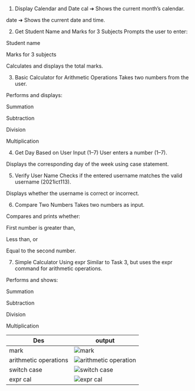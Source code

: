 1. Display Calendar and Date
cal ➔ Shows the current month’s calendar.

date ➔ Shows the current date and time.

2. Get Student Name and Marks for 3 Subjects
Prompts the user to enter:

Student name

Marks for 3 subjects

Calculates and displays the total marks.

3. Basic Calculator for Arithmetic Operations
Takes two numbers from the user.

Performs and displays:

Summation

Subtraction

Division

Multiplication

4. Get Day Based on User Input (1–7)
User enters a number (1–7).

Displays the corresponding day of the week using case statement.

5. Verify User Name
Checks if the entered username matches the valid username (2021ict113).

Displays whether the username is correct or incorrect.

6. Compare Two Numbers
Takes two numbers as input.

Compares and prints whether:

First number is greater than,

Less than, or

Equal to the second number.

7. Simple Calculator Using expr
Similar to Task 3, but uses the expr command for arithmetic operations.

Performs and shows:

Summation

Subtraction

Division

Multiplication

|Des|output|
|------------|-------------------|
|mark|![mark](https://github.com/user-attachments/assets/5a4ebbc0-cca7-41e8-b106-baf6fe07a89e)|
|arithmetic operations|![arithmetic operation](https://github.com/user-attachments/assets/c73a1732-64d0-4e6e-8efb-442c16c26760)|
|switch case|![switch case ](https://github.com/user-attachments/assets/99a8e69a-d164-4350-8045-7ff2818d130f)|
|expr cal|![expr cal](https://github.com/user-attachments/assets/d71c5fcb-4a41-420d-b1de-2c0cb47759b4)|





